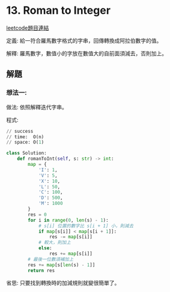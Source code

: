 # 13. Roman to Integer

[leetcode題目連結](https://leetcode.com/problems/roman-to-integer/)

定義: 給一符合羅馬數字格式的字串，回傳轉換成阿拉伯數字的值。

解釋: 羅馬數字，數值小的字放在數值大的自前面須減去，否則加上。

## 解題

### 想法一:

做法: 依照解釋迭代字串。

程式:
```python
// success
// time:  O(n)
// space: O(1)

class Solution:
    def romanToInt(self, s: str) -> int:
        map = {
            'I': 1,
            'V': 5,
            'X': 10,
            'L': 50,
            'C': 100,
            'D': 500,
            'M': 1000
        }
        res = 0
        for i in range(0, len(s) - 1):
            # s[i] 位置的數字比 s[i + 1] 小，則減去
            if map[s[i]] < map[s[i + 1]]:
                res -= map[s[i]]
            # 較大，則加上
            else:
                res += map[s[i]]
        # 最後一位數須補加上
        res += map[s[len(s) - 1]]
        return res
```

省思: 只要找到轉換時的加減規則就變很簡單了。